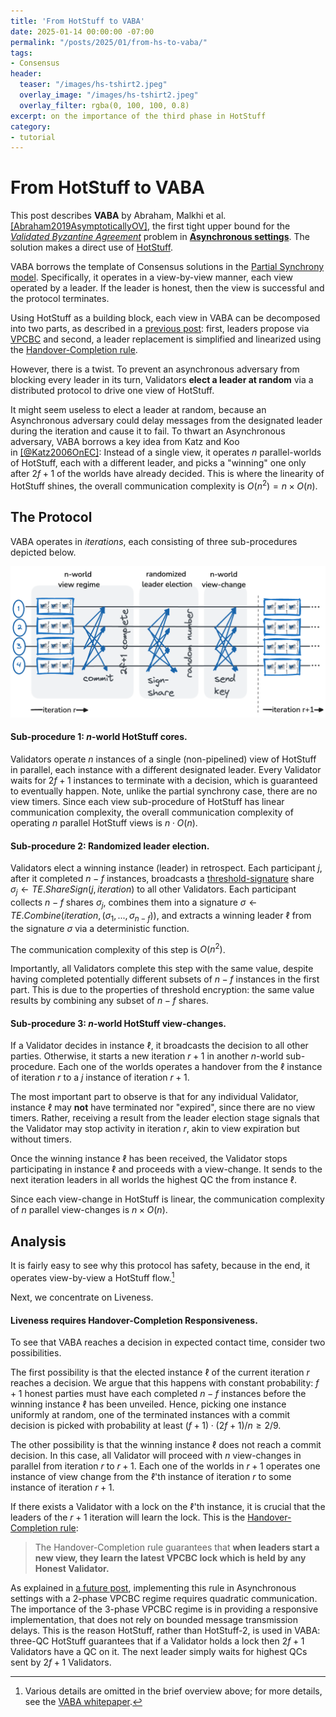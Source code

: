 ```yaml
---
title: 'From HotStuff to VABA'
date: 2025-01-14 00:00:00 -07:00
permalink: "/posts/2025/01/from-hs-to-vaba/"
tags:
- Consensus
header:
  teaser: "/images/hs-tshirt2.jpeg"
  overlay_image: "/images/hs-tshirt2.jpeg"
  overlay_filter: rgba(0, 100, 100, 0.8)
excerpt: on the importance of the third phase in HotStuff
category:
- tutorial
---
```

# From HotStuff to VABA

This post describes **VABA** by Abraham, Malkhi et al. 
[[Abraham2019AsymptoticallyOV]](https://api.semanticscholar.org/CorpusID:197660727), the first tight upper bound for the [*Validated Byzantine Agreement*](https://malkhi.com/posts/2025/01/models/) problem in
[**Asynchronous settings**](https://malkhi.com/posts/2025/01/models/). 
The solution makes a direct use of [HotStuff](Yin2019HotStuffBC).

VABA borrows the template of Consensus solutions in 
the [Partial Synchrony model](https://malkhi.com/posts/2025/01/models/).
Specifically, it operates in a view-by-view manner, each view operated by a leader. 
If the leader is honest, then the view is successful
and the protocol terminates.

Using HotStuff as a building block, each view in VABA can be decomposed into two parts, as
described in a [previous post](https://malkhi.com/posts/2025/01/hs-from-vpcbc/):
first, leaders propose via [VPCBC](https://malkhi.com/posts/2025/01/vpcbc/) and second, a leader replacement is simplified and linearized using the [Handover-Completion rule](https://malkhi.com/posts/2025/01/hs-from-vpcbc/). 

However, there is a twist.
To prevent an asynchronous adversary from blocking every leader in its turn, 
Validators **elect a leader at random** via a distributed protocol to drive one
view of HotStuff. 

It might seem useless to elect a leader at random, because an
Asynchronous adversary could delay messages from the designated leader
during the iteration and cause it to fail. To thwart an Asynchronous
adversary, VABA borrows a key idea from Katz and Koo in [[@Katz2006OnEC]](https://api.semanticscholar.org/CorpusID:22043295):
Instead of a single view, it operates $n$ parallel-worlds of HotStuff, each with a different
leader, and picks a "winning" one only after $2f+1$ of the worlds have
already decided. This is where the linearity of HotStuff shines, the
overall communication complexity is $O(n^2) = n \times O(n)$.

## The Protocol

VABA operates in *iterations*, each consisting of three sub-procedures depicted below.

![image](/images/HS/VABA.png)
<!--- ![VABA](https://hackmd.io/_uploads/r1cAlbfD1g.png) --->

#### Sub-procedure 1: $n$-world HotStuff cores.

Validators operate $n$ instances of a single (non-pipelined) view of HotStuff in
parallel, each instance with a different designated leader. Every Validator
waits for $2f+1$ instances to terminate with a decision, which is
guaranteed to eventually happen. Note, unlike the partial synchrony
case, there are no view timers. Since each view sub-procedure of
HotStuff has linear communication complexity, the overall communication
complexity of operating $n$ parallel HotStuff views is $n \cdot O(n)$.

#### Sub-procedure 2: Randomized leader election.

Validators elect a winning instance (leader) in retrospect. Each participant $j$,
after it completed $n-f$ instances, broadcasts a [threshold-signature](https://malkhi.com/posts/2025/01/models/) share
$\sigma_j \leftarrow TE.ShareSign(j, iteration)$ to all other Validators. Each
participant collects $n-f$ shares $\sigma_j$, combines them into a
signature
$\sigma \leftarrow TE.Combine(iteration, (\sigma_1, ..., \sigma_{n-f}))$,
and extracts a winning leader $\ell$ from the signature $\sigma$ via a
deterministic function.

The communication complexity of this step is $O(n^2)$.

Importantly, all Validators complete this step with the same value, despite
having completed potentially different subsets of $n-f$ instances in the
first part. This is due to the properties of threshold encryption: the
same value results by combining any subset of $n-f$ shares.

#### Sub-procedure 3: $n$-world HotStuff view-changes.

If a Validator decides in instance $\ell$, it broadcasts the decision to all
other parties. Otherwise, it starts a new iteration $r+1$ in another
$n$-world sub-procedure. Each one of the worlds operates a handover
from the $\ell$ instance of iteration $r$ to a $j$ instance of iteration
$r+1$. 

The most important part to observe is that for any individual Validator, 
instance $\ell$ may **not** have terminated nor "expired", since there are no view timers. 
Rather, receiving a result from the leader election stage signals that the Validator may stop activity
in iteration $r$, akin to view expiration but without timers. 

Once the winning instance $\ell$ has been received, the Validator stops participating in instance $\ell$ and proceeds with a view-change. It sends to the next
iteration leaders in all worlds the highest QC the from instance $\ell$. 

Since each view-change in HotStuff is linear, the communication
complexity of $n$ parallel view-changes is $n \times O(n)$.

## Analysis

It is fairly easy to see why this protocol has safety, because in the
end, it operates view-by-view a HotStuff flow.[^1]

Next, we concentrate on Liveness.

#### Liveness requires Handover-Completion Responsiveness.

To see that VABA reaches a decision in expected contact time, consider
two possibilities.

The first possibility is that the elected instance $\ell$ of the current
iteration $r$ reaches a decision. We argue that this happens with
constant probability: $f+1$ honest parties must have each completed
$n-f$ instances before the winning instance $\ell$ has been unveiled.
Hence, picking one instance uniformly at random, one of the terminated
instances with a commit decision is picked with probability at least
$(f+1)\cdot(2f+1) / n \geq 2/9$.

The other possibility is that the winning instance $\ell$ does not reach
a commit decision. 
In this case, all
Validator will proceed with $n$ view-changes in parallel from iteration $r$ to
$r+1$. Each one of the worlds in $r+1$ operates one instance of view change from the $\ell$'th
instance of iteration $r$ to some instance of iteration $r+1$. 

If there exists a Validator with a lock on the $\ell$'th instance, it is crucial that the leaders of the $r+1$ iteration will learn the lock. This is the [Handover-Completion rule](https://malkhi.com/posts/2025/01/hs-from-vpcbc/):

> The Handover-Completion rule guarantees that **when leaders start a new view, they learn the latest VPCBC lock which is held by any Honest Validator.** 

As explained in [a future post](), implementing this rule in Asynchronous settings with a 2-phase VPCBC regime requires quadratic communication. The importance of the 3-phase VPCBC regime is in providing a responsive implementation, that does not rely on bounded message transmission delays.
This is the
reason HotStuff, rather than HotStuff-2, is used in VABA: three-QC HotStuff
guarantees that if a Validator holds a lock then $2f+1$ Validators have a QC on
it. The next leader simply waits for highest QCs sent by $2f+1$ Validators. 

[^1]:  Various details are omitted in the brief overview above; for more details, see the [VABA whitepaper](https://api.semanticscholar.org/CorpusID:197660727).

